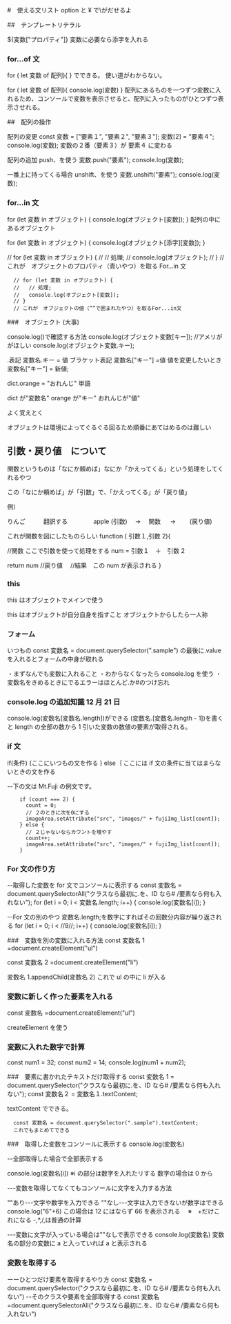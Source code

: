 #　使える文リスト
option と ¥ で\がだせるよ

##　テンプレートリテラル

${変数["プロパティ"]}
変数に必要なら添字を入れる

### for...of 文

for ( let 変数 of 配列){
}
でできる。
使い道がわからない。

for ( let 変数 of 配列){
console.log(変数)
}
配列にあるものを一つずつ変数に入れるため、コンソールで変数を表示させると、配列に入ったものがひとつずつ表示させれる。

##　配列の操作

配列の変更
const 変数 = ["要素１", "要素２", "要素３"];
変数[2] = "要素４";
console.log(変数);
変数の２番（要素３）が 要素４ に変わる

配列の追加
push、を使う
変数.push("要素");
console.log(変数);

一番上に持ってくる場合
unshift、を使う
変数.unshift("要素");
console.log(変数);

### for...in 文

for (let 変数 in オブジェクト) {
console.log(オブジェクト[変数]);
}
配列の中にあるオブジェクト

for (let 変数 in オブジェクト) {
console.log(オブジェクト[添字][変数]);
}

// for (let 変数 in オブジェクト) {
// // 処理;
// console.log(オブジェクト);
// }
// これが　オブジェクトのプロパティ（青いやつ）を取る For...in 文

      // for (let 変数 in オブジェクト) {
      //   // 処理;
      //   console.log(オブジェクト[変数]);
      // }
      // これが　オブジェクトの値（””で囲まれたやつ）を取るFor...in文

###　オブジェクト (大事)

console.log()で確認する方法 console.log(オブジェクト変数[キー]); //アメリががほしい
console.log(オブジェクト変数.キー);

.表記
変数名.キー = 値
ブラケット表記
変数名["キー"] =値
値を変更したいとき　
変数名["キー"] = 新値;

dict.orange = "おれんじ"
単語

dict が"変数名"
orange が"キー"
おれんじが"値"

よく覚えとく

オブジェクトは環境によってぐるぐる回るため順番にあてはめるのは難しい

## 引数・戻り値　について

関数というものは「なにか頼めば」なにか「かえってくる」という処理をしてくれるやつ

この「なにか頼めば」が「引数」で、「かえってくる」が「戻り値」

例）

りんご　　　翻訳する　　　　 apple
(引数)　 → 　関数 　 → 　　(戻り値)

これが関数を図にしたものらしい
function ( 引数１,引数 2){

//関数
ここで引数を使って処理をする
num = 引数１　＋　引数 2

return num //戻り値
　//結果　この num が表示される
}

### this

this はオブジェクトでメインで使う

this はオブジェクトが自分自身を指すこと
オブジェクトからしたら一人称

### フォーム

いつもの const 変数名 = document.querySelector(".sample")
の最後に.value を入れるとフォームの中身が取れる

・まずなんでも変数に入れること
・わからなくなったら console.log を使う
・変数名をきめるときにでるエラーはほとんど.か#のつけ忘れ

### console.log の追加知識 12 月 21 日

console.log(変数名[変数名.length])ができる
(変数名.[変数名.length - 1])を書くと length の全部の数から 1 引いた変数の数値の要素が取得される。

### if 文

if(条件)
{ここにいつもの文を作る
}
else｛
ここには if 文の条件に当てはまらないときの文を作る

--下の文は Mt.Fuji の例文です。

        if (count === 2) {
          count = 0;
          // ２のときに次を0にする
          imageArea.setAttribute("src", "images/" + fujiImg_list[count]);
        } else {
          // ２じゃないならカウントを増やす
          count++;
          imageArea.setAttribute("src", "images/" + fujiImg_list[count]);
        }

### For 文の作り方

--取得した変数を for 文でコンソールに表示する
const 変数名 = document.querySelectorAll("クラスなら最初に.を、ID なら# /要素なら何も入れない");
for (let i = 0; i < 変数名.length; i++) {
console.log(変数名[i]);
}

--For 文の別のやつ
変数名.length;を数字にすればその回数分内容が繰り返される
for (let i = 0; i < //9//; i++) {
console.log(変数名[i]);
}

###　変数を別の変数に入れる方法
const 変数名 1 =document.createElement("ul")

const 変数名 2 =document.createElement("li")

変数名 1.appendChild(変数名 2)
これで ul の中に li が入る

### 変数に新しく作った要素を入れる

const 変数名 =document.createElement("ul")

createElement を使う

### 変数に入れた数字で計算

const num1 = 32;
const num2 = 14;
console.log(num1 + num2);

###　要素に書かれたテキストだけ取得する
const 変数名 1 = document.querySelector("クラスなら最初に.を、ID なら# /要素なら何も入れない");
const 変数名２ = 変数名１.textContent;

textContent でできる。

      const 変数名 = document.querySelector(".sample").textContent;
      これでもまとめてできる

###　取得した変数をコンソールに表示する
console.log(変数名)

--全部取得した場合で全部表示する

console.log(変数名[i])
※i の部分は数字を入れたリする
数字の場合は 0 から

---変数を取得してなくてもコンソールに文字を入力する方法

""あり---文字や数字を入力できる
""なし---文字は入力できないが数字はできる
console.log("6"+6)
この場合は 12 にはならず 66 を表示される 　※　+だけこれになる -,\*,/,は普通の計算

---変数に文字が入っている場合は""なしで表示できる
console.log(変数名)
変数名の部分の変数に a と入っていれば a と表示される

### 変数を取得する

ーーひとつだけ要素を取得するやり方
const 変数名 = document.querySelector("クラスなら最初に.を、ID なら# /要素なら何も入れない")
--そのクラスや要素を全部取得する
const 変数名　=document.querySelectorAll("クラスなら最初に.を、ID なら# /要素なら何も入れない")
